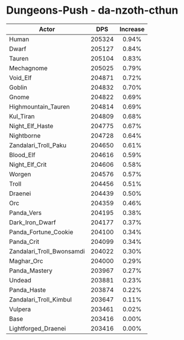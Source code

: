 # Dungeons-Push - da-nzoth-cthun
| Actor | DPS | Increase |
|---|:---:|:---:|
|Human|205324|0.94%|
|Dwarf|205127|0.84%|
|Tauren|205104|0.83%|
|Mechagnome|205025|0.79%|
|Void_Elf|204871|0.72%|
|Goblin|204832|0.70%|
|Gnome|204822|0.69%|
|Highmountain_Tauren|204814|0.69%|
|Kul_Tiran|204809|0.68%|
|Night_Elf_Haste|204775|0.67%|
|Nightborne|204728|0.64%|
|Zandalari_Troll_Paku|204650|0.61%|
|Blood_Elf|204616|0.59%|
|Night_Elf_Crit|204606|0.58%|
|Worgen|204576|0.57%|
|Troll|204456|0.51%|
|Draenei|204439|0.50%|
|Orc|204359|0.46%|
|Panda_Vers|204195|0.38%|
|Dark_Iron_Dwarf|204177|0.37%|
|Panda_Fortune_Cookie|204100|0.34%|
|Panda_Crit|204099|0.34%|
|Zandalari_Troll_Bwonsamdi|204022|0.30%|
|Maghar_Orc|204000|0.29%|
|Panda_Mastery|203967|0.27%|
|Undead|203881|0.23%|
|Panda_Haste|203874|0.22%|
|Zandalari_Troll_Kimbul|203647|0.11%|
|Vulpera|203461|0.02%|
|Base|203416|0.00%|
|Lightforged_Draenei|203416|0.00%|
